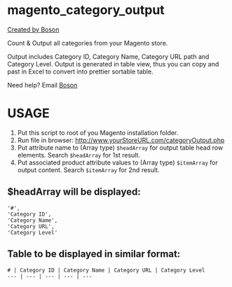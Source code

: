 magento_category_output
=======================

[Created by Boson](http://www.bosonhuang.com)

Count & Output all categories from your Magento store.

Output includes Category ID, Category Name, Category URL path and Category Level.
Output is generated in table view, thus you can copy and past in Excel to convert into prettier sortable table.

Need help? Email [Boson](mailto:boson@bosonhuang.com)

USAGE
=====

1. Put this script to root of you Magento installation folder.
2. Run file in browser: http://www.yourStoreURL.com/categoryOutput.php
3. Put attribute name to (Array type) `$headArray` for output table head row elements. Search `$headArray` for 1st result.
4. Put associated product attribute values to (Array type) `$itemArray` for output content. Search `$itemArray` for 2nd result.

$headArray will be displayed:
-----------------------------

    '#',
    'Category ID',
    'Category Name',
    'Category URL',
    'Category Level'

Table to be displayed in similar format:
----------------------------------------

    # | Category ID | Category Name | Category URL | Category Level
    --- | --- | --- | --- | ---
